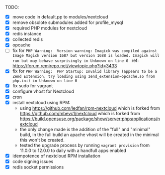 
TODO:
 - [x] move code in default.pp to modules/nextcloud
 - [x] remove obsolote submodules added for profile_mysql
 - [x] required PHP modules for nextcloud
 - [x] redis instance
 - [x] collected redis
 - [x] opcache
 - [ ] fix for `PHP Warning:  Version warning: Imagick was compiled against Image Magick version 1687 but version 1688 is loaded. Imagick will run but may behave surprisingly in Unknown on line 0
` ref: https://forum.remirepo.net/viewtopic.php?id=3433
 - [x] fix for `PHP Warning:  PHP Startup: Invalid library (appears to be a Zend Extension, try loading using zend_extension=opcache.so from php.ini) in Unknown on line 0`
 - [x] fix sudo for vagrant
 - [x] configure vhost for Nextcloud
 - [x] cron
 - [x] install nextcloud using RPM:
   - using https://github.com/ledfan/rpm-nextcloud which is forked from https://github.com/mbevc1/nextcloud which is forked from https://build.opensuse.org/package/show/server:php:applications/nextcloud
   - the only change made is the addition of the "full" and "minimal" build, in the full build an apache vhost will be created in the minimal this won't be created.
   - tested the upgrade process by running `vagrant provision` from 11.0.0 to 12.0.0 to daily with a handfull apps enabled
 - [x] idempotence of nextcloud RPM installation
 - [x] code signing issues
 - [x] redis socket permissions
